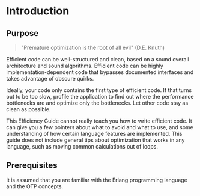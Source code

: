 <!--
%CopyrightBegin%

SPDX-License-Identifier: Apache-2.0

Copyright Ericsson AB 2023-2025. All Rights Reserved.

Licensed under the Apache License, Version 2.0 (the "License");
you may not use this file except in compliance with the License.
You may obtain a copy of the License at

    http://www.apache.org/licenses/LICENSE-2.0

Unless required by applicable law or agreed to in writing, software
distributed under the License is distributed on an "AS IS" BASIS,
WITHOUT WARRANTIES OR CONDITIONS OF ANY KIND, either express or implied.
See the License for the specific language governing permissions and
limitations under the License.

%CopyrightEnd%
-->
# Introduction

## Purpose

> "Premature optimization is the root of all evil" (D.E. Knuth)

Efficient code can be well-structured and clean, based on a sound
overall architecture and sound algorithms. Efficient code can be
highly implementation-dependent code that bypasses documented
interfaces and takes advantage of obscure quirks.

Ideally, your code only contains the first type of efficient code. If that turns
out to be too slow, profile the application to find out where the performance
bottlenecks are and optimize only the bottlenecks. Let other code stay as clean
as possible.

This Efficiency Guide cannot really teach you how to write efficient code. It
can give you a few pointers about what to avoid and what to use, and some
understanding of how certain language features are implemented. This guide does
not include general tips about optimization that works in any language, such as
moving common calculations out of loops.

## Prerequisites

It is assumed that you are familiar with the Erlang programming language and the
OTP concepts.

